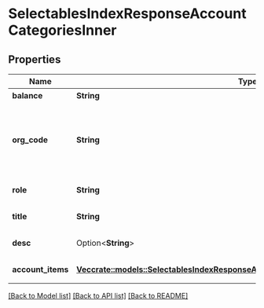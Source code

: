 # SelectablesIndexResponseAccountCategoriesInner

## Properties

Name | Type | Description | Notes
------------ | ------------- | ------------- | -------------
**balance** | **String** | 収支 | 
**org_code** | **String** | 事業形態（個人事業主: personal、法人: corporate） | 
**role** | **String** | カテゴリーコード | 
**title** | **String** | カテゴリー名 | 
**desc** | Option<**String**> | カテゴリーの説明 | [optional]
**account_items** | [**Vec<crate::models::SelectablesIndexResponseAccountCategoriesInnerAccountItemsInner>**](selectablesIndexResponse_account_categories_inner_account_items_inner.md) | 勘定科目の一覧 | 

[[Back to Model list]](../README.md#documentation-for-models) [[Back to API list]](../README.md#documentation-for-api-endpoints) [[Back to README]](../README.md)


